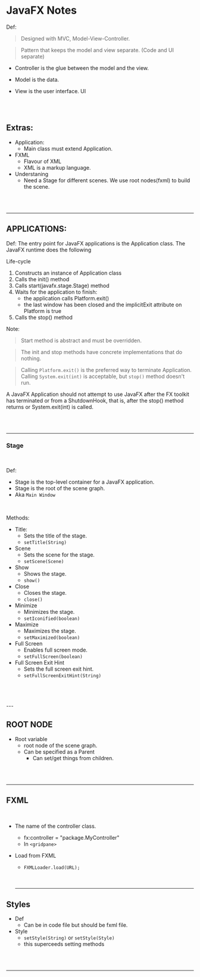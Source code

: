 # JavaFX Notes

Def:

> Designed with MVC, Model-View-Controller.

> Pattern that keeps the model and view separate. (Code and UI separate)

- Controller is the glue between the model and the view.

- Model is the data.

- View is the user interface. UI

<br/>

<br/>

## Extras:

- Application:
  - Main class must extend Application.
- FXML
  - Flavour of XML
  - XML is a markup language.
- Understaning
  - Need a Stage for different scenes. We use root nodes(fxml) to build the scene.

<br/>
<br/>

---

## APPLICATIONS:

Def:
The entry point for JavaFX applications is the Application class. The JavaFX runtime does the following

Life-cycle

1. Constructs an instance of Application class
2. Calls the init() method
3. Calls start(javafx.stage.Stage) method
4. Waits for the application to finish:
   - the application calls Platform.exit()
   - the last window has been closed and the implicitExit attribute on Platform is true
5. Calls the stop() method

Note:

> Start method is abstract and must be overridden.

> The init and stop methods have concrete implementations that do nothing.

> Calling `Platform.exit()` is the preferred way to terminate Application. Calling `System.exit(int)` is acceptable, but `stop()` method doesn't run.

A JavaFX Application should not attempt to use JavaFX after the FX toolkit has terminated or from a ShutdownHook, that is, after the stop() method returns or System.exit(int) is called.

<br/>
<br/>

---

### Stage

<br/>

Def:

- Stage is the top-level container for a JavaFX application.
- Stage is the root of the scene graph.
- Aka `Main Window`

<br/>

Methods:

- Title:
  - Sets the title of the stage.
  - `setTitle(String)`
- Scene
  - Sets the scene for the stage.
  - `setScene(Scene)`
- Show
  - Shows the stage.
  - `show()`
- Close
  - Closes the stage.
  - `close()`
- Minimize
  - Minimizes the stage.
  - `setIconified(boolean)`
- Maximize
  - Maximizes the stage.
  - `setMaximized(boolean)`
- Full Screen
  - Enables full screen mode.
  - `setFullScreen(boolean)`
- Full Screen Exit Hint
  - Sets the full screen exit hint.
  - `setFullScreenExitHint(String)`

<br/>
<br/>
<br/>
---

## ROOT NODE

- Root variable
  - root node of the scene graph.
  - Can be specified as a Parent
    - Can set/get things from children.

<br/>
<br/>

---

## FXML

<br/>

- The name of the controller class.
  - fx:controller = "package.MyController"
  - In `<gridpane>`
- Load from FXML

  - `FXMLLoader.load(URL);`

  <br/>
  <br/>

  ***

## Styles

- Def
  - Can be in code file but should be fxml file.
- Style
  - `setStyle(String)` or `setStyle(Style)`
  - this superceeds setting methods

<br/>
<br/>

---
